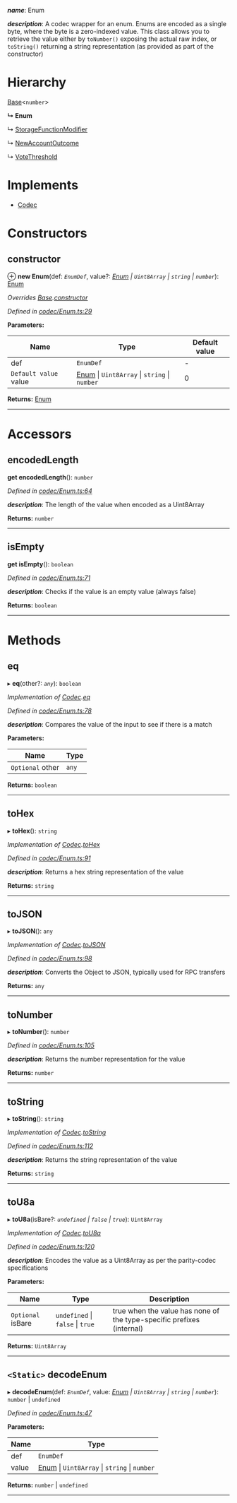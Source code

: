 

*__name__*: Enum

*__description__*: A codec wrapper for an enum. Enums are encoded as a single byte, where the byte is a zero-indexed value. This class allows you to retrieve the value either by `toNumber()` exposing the actual raw index, or `toString()` returning a string representation (as provided as part of the constructor)

# Hierarchy

 [Base](_codec_base_.base.md)<`number`>

**↳ Enum**

↳  [StorageFunctionModifier](_metadata_v0_modules_.storagefunctionmodifier.md)

↳  [NewAccountOutcome](_type_newaccountoutcome_.newaccountoutcome.md)

↳  [VoteThreshold](_type_votethreshold_.votethreshold.md)

# Implements

* [Codec](../interfaces/_types_.codec.md)

# Constructors

<a id="constructor"></a>

##  constructor

⊕ **new Enum**(def: *`EnumDef`*, value?: *[Enum](_codec_enum_.enum.md) \| `Uint8Array` \| `string` \| `number`*): [Enum](_codec_enum_.enum.md)

*Overrides [Base](_codec_base_.base.md).[constructor](_codec_base_.base.md#constructor)*

*Defined in [codec/Enum.ts:29](https://github.com/polkadot-js/api/blob/5f98849/packages/types/src/codec/Enum.ts#L29)*

**Parameters:**

| Name | Type | Default value |
| ------ | ------ | ------ |
| def | `EnumDef` | - |
| `Default value` value | [Enum](_codec_enum_.enum.md) \| `Uint8Array` \| `string` \| `number` | 0 |

**Returns:** [Enum](_codec_enum_.enum.md)

___

# Accessors

<a id="encodedlength"></a>

##  encodedLength

**get encodedLength**(): `number`

*Defined in [codec/Enum.ts:64](https://github.com/polkadot-js/api/blob/5f98849/packages/types/src/codec/Enum.ts#L64)*

*__description__*: The length of the value when encoded as a Uint8Array

**Returns:** `number`

___
<a id="isempty"></a>

##  isEmpty

**get isEmpty**(): `boolean`

*Defined in [codec/Enum.ts:71](https://github.com/polkadot-js/api/blob/5f98849/packages/types/src/codec/Enum.ts#L71)*

*__description__*: Checks if the value is an empty value (always false)

**Returns:** `boolean`

___

# Methods

<a id="eq"></a>

##  eq

▸ **eq**(other?: *`any`*): `boolean`

*Implementation of [Codec](../interfaces/_types_.codec.md).[eq](../interfaces/_types_.codec.md#eq)*

*Defined in [codec/Enum.ts:78](https://github.com/polkadot-js/api/blob/5f98849/packages/types/src/codec/Enum.ts#L78)*

*__description__*: Compares the value of the input to see if there is a match

**Parameters:**

| Name | Type |
| ------ | ------ |
| `Optional` other | `any` |

**Returns:** `boolean`

___
<a id="tohex"></a>

##  toHex

▸ **toHex**(): `string`

*Implementation of [Codec](../interfaces/_types_.codec.md).[toHex](../interfaces/_types_.codec.md#tohex)*

*Defined in [codec/Enum.ts:91](https://github.com/polkadot-js/api/blob/5f98849/packages/types/src/codec/Enum.ts#L91)*

*__description__*: Returns a hex string representation of the value

**Returns:** `string`

___
<a id="tojson"></a>

##  toJSON

▸ **toJSON**(): `any`

*Implementation of [Codec](../interfaces/_types_.codec.md).[toJSON](../interfaces/_types_.codec.md#tojson)*

*Defined in [codec/Enum.ts:98](https://github.com/polkadot-js/api/blob/5f98849/packages/types/src/codec/Enum.ts#L98)*

*__description__*: Converts the Object to JSON, typically used for RPC transfers

**Returns:** `any`

___
<a id="tonumber"></a>

##  toNumber

▸ **toNumber**(): `number`

*Defined in [codec/Enum.ts:105](https://github.com/polkadot-js/api/blob/5f98849/packages/types/src/codec/Enum.ts#L105)*

*__description__*: Returns the number representation for the value

**Returns:** `number`

___
<a id="tostring"></a>

##  toString

▸ **toString**(): `string`

*Implementation of [Codec](../interfaces/_types_.codec.md).[toString](../interfaces/_types_.codec.md#tostring)*

*Defined in [codec/Enum.ts:112](https://github.com/polkadot-js/api/blob/5f98849/packages/types/src/codec/Enum.ts#L112)*

*__description__*: Returns the string representation of the value

**Returns:** `string`

___
<a id="tou8a"></a>

##  toU8a

▸ **toU8a**(isBare?: *`undefined` \| `false` \| `true`*): `Uint8Array`

*Implementation of [Codec](../interfaces/_types_.codec.md).[toU8a](../interfaces/_types_.codec.md#tou8a)*

*Defined in [codec/Enum.ts:120](https://github.com/polkadot-js/api/blob/5f98849/packages/types/src/codec/Enum.ts#L120)*

*__description__*: Encodes the value as a Uint8Array as per the parity-codec specifications

**Parameters:**

| Name | Type | Description |
| ------ | ------ | ------ |
| `Optional` isBare | `undefined` \| `false` \| `true` |  true when the value has none of the type-specific prefixes (internal) |

**Returns:** `Uint8Array`

___
<a id="decodeenum"></a>

## `<Static>` decodeEnum

▸ **decodeEnum**(def: *`EnumDef`*, value: *[Enum](_codec_enum_.enum.md) \| `Uint8Array` \| `string` \| `number`*): `number` \| `undefined`

*Defined in [codec/Enum.ts:47](https://github.com/polkadot-js/api/blob/5f98849/packages/types/src/codec/Enum.ts#L47)*

**Parameters:**

| Name | Type |
| ------ | ------ |
| def | `EnumDef` |
| value | [Enum](_codec_enum_.enum.md) \| `Uint8Array` \| `string` \| `number` |

**Returns:** `number` \| `undefined`

___

